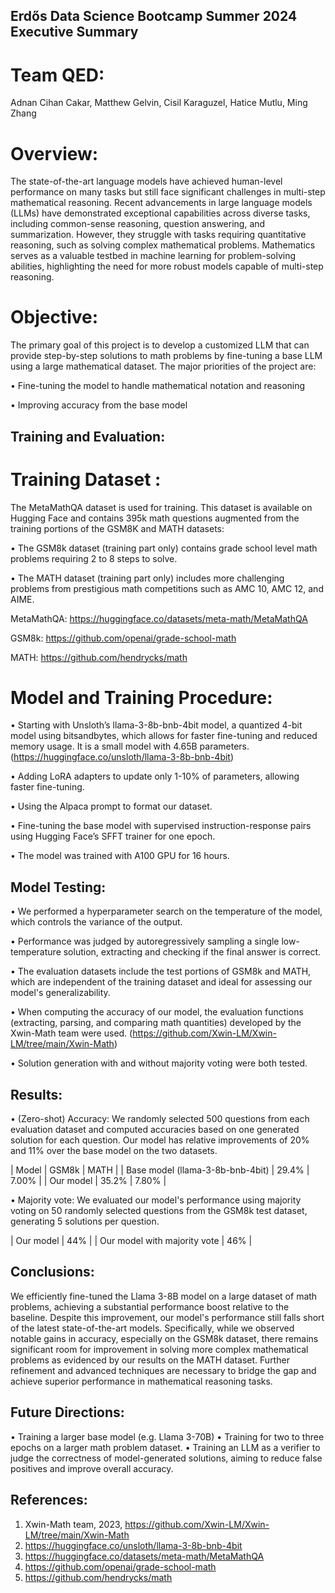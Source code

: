 ## Erdős Data Science Bootcamp Summer 2024 Executive Summary

# Team QED:
Adnan Cihan Cakar, Matthew Gelvin, Cisil Karaguzel, Hatice Mutlu, Ming Zhang

# Overview:

The state-of-the-art language models have achieved human-level performance on many tasks but still face significant challenges in multi-step mathematical reasoning. Recent advancements in large language models (LLMs) have demonstrated exceptional capabilities across diverse tasks, including common-sense reasoning, question answering, and summarization. However, they struggle with tasks requiring quantitative reasoning, such as solving complex mathematical problems. Mathematics serves as a valuable testbed in machine learning for problem-solving abilities, highlighting the need for more robust models capable of multi-step reasoning.

# Objective:

The primary goal of this project is to develop a customized LLM that can provide step-by-step solutions to math problems by fine-tuning a base LLM using a large mathematical dataset. The major priorities of the project are:

$\bullet$ Fine-tuning the model to handle mathematical notation and reasoning

$\bullet$ Improving accuracy from the base model

## Training and Evaluation:

# Training Dataset : 

The MetaMathQA dataset is used for training. This dataset is available on Hugging Face and contains 395k math questions augmented from the training portions of the GSM8K and MATH datasets: 

$\bullet$ The GSM8k dataset (training part only) contains grade school level math problems requiring 2 to 8 steps to solve. 

$\bullet$ The MATH dataset (training part only) includes more challenging problems from prestigious math competitions such as AMC 10, AMC 12, and AIME.

MetaMathQA: https://huggingface.co/datasets/meta-math/MetaMathQA

GSM8k: https://github.com/openai/grade-school-math

MATH: https://github.com/hendrycks/math

# Model and Training Procedure:

$\bullet$ Starting with Unsloth’s llama-3-8b-bnb-4bit model, a quantized 4-bit model using bitsandbytes, which allows for faster fine-tuning and reduced memory usage. It is a small model with 4.65B parameters. (https://huggingface.co/unsloth/llama-3-8b-bnb-4bit)

$\bullet$ Adding LoRA adapters to update only 1-10% of parameters, allowing faster fine-tuning.

$\bullet$ Using the Alpaca prompt to format our dataset.

$\bullet$ Fine-tuning the base model with supervised instruction-response pairs using Hugging Face’s SFFT trainer for one epoch. 

$\bullet$ The model was trained with A100 GPU for 16 hours. 

## Model Testing: 

$\bullet$ We performed a hyperparameter search on the temperature of the model, which controls the variance of the output.

$\bullet$ Performance was judged by autoregressively sampling a single low-temperature solution, extracting and checking if the final answer is correct. 

$\bullet$ The evaluation datasets include the test portions of GSM8k and MATH, which are independent of the training dataset and ideal for assessing our model's generalizability.

$\bullet$ When computing the accuracy of our model, the evaluation functions (extracting, parsing, and comparing math quantities) developed by the Xwin-Math team were used. (https://github.com/Xwin-LM/Xwin-LM/tree/main/Xwin-Math)

$\bullet$ Solution generation with and without majority voting were both tested.

## Results:

$\bullet$ (Zero-shot) Accuracy: We randomly selected 500 questions from each evaluation dataset and computed accuracies based on one generated solution for each question. Our model has relative improvements of 20% and 11% over the base model on the two datasets.

| Model                            | GSM8k    | MATH     |
| Base model (llama-3-8b-bnb-4bit) |  29.4%   |  7.00%   |
| Our model                        |  35.2%   | 7.80%    |

$\bullet$ Majority vote: We evaluated our model's performance using majority voting on 50 randomly selected questions from the GSM8k test dataset, generating 5 solutions per question.

| Our model                        | 44%  |
| Our model with majority vote     | 46%  |

## Conclusions:

 We efficiently fine-tuned the Llama 3-8B model on a large dataset of math problems, achieving a substantial performance boost relative to the baseline. Despite this improvement, our model's performance still falls short of the latest state-of-the-art models. Specifically, while we observed notable gains in accuracy, especially on the GSM8k dataset, there remains significant room for improvement in solving more complex mathematical problems as evidenced by our results on the MATH dataset. Further refinement and advanced techniques are necessary to bridge the gap and achieve superior performance in mathematical reasoning tasks.

## Future Directions:

$\bullet$ Training a larger base model (e.g. Llama 3-70B)
$\bullet$ Training for two to three epochs on a larger math problem dataset. 
$\bullet$ Training an LLM as a verifier to judge the correctness of model-generated solutions, aiming to reduce false positives and improve overall accuracy.

## References:

1. Xwin-Math team, 2023,  https://github.com/Xwin-LM/Xwin-LM/tree/main/Xwin-Math
2. https://huggingface.co/unsloth/llama-3-8b-bnb-4bit
3. https://huggingface.co/datasets/meta-math/MetaMathQA
4. https://github.com/openai/grade-school-math
5. https://github.com/hendrycks/math

